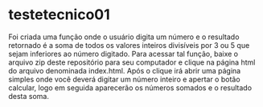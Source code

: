 # testetecnico01

Foi criada uma função onde o usuário digita um número e o resultado retornado é a soma de todos os valores inteiros divisíveis por 3 ou 5 que sejam inferiores ao
número digitado.
Para acessar tal função, baixe o arquivo zip deste repositório para seu computador e clique na página html do arquivo denominada index.html. Após o clique irá abrir uma página simples onde você deverá digitar um número inteiro e apertar o botão calcular, logo em seguida aparecerão os números somados e o resultado desta soma.
